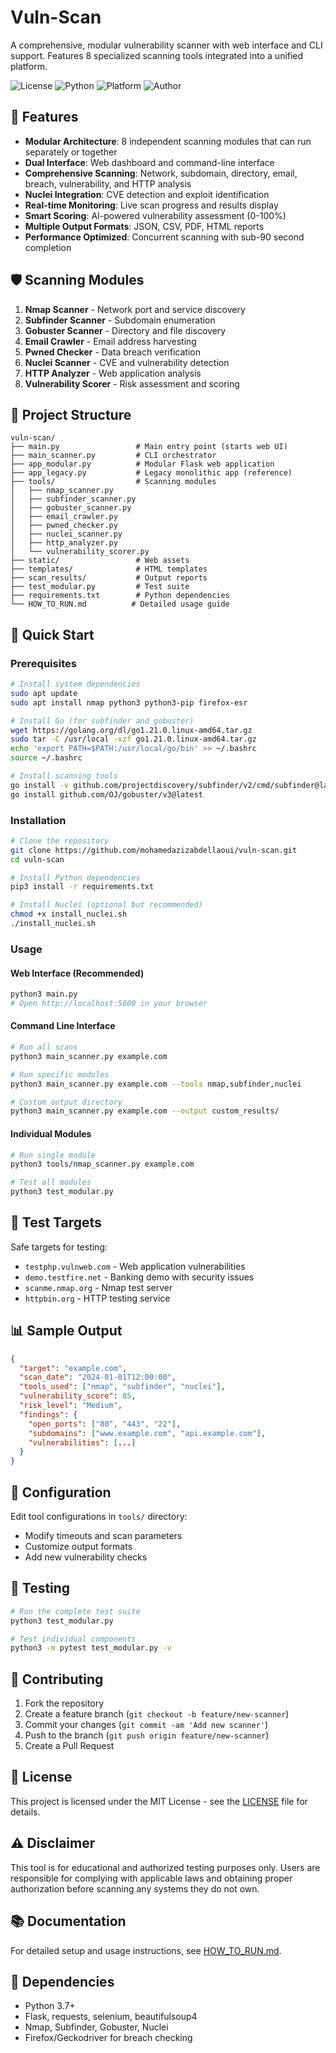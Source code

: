 # Vuln-Scan

A comprehensive, modular vulnerability scanner with web interface and CLI support. Features 8 specialized scanning tools integrated into a unified platform.

![License](https://img.shields.io/badge/license-MIT-blue.svg)
![Python](https://img.shields.io/badge/python-3.7%2B-blue.svg)
![Platform](https://img.shields.io/badge/platform-linux-lightgrey.svg)
![Author](https://img.shields.io/badge/author-Mohamed%20Aziz%20Abdellaoui-blue.svg)

## 🚀 Features

- **Modular Architecture**: 8 independent scanning modules that can run separately or together
- **Dual Interface**: Web dashboard and command-line interface
- **Comprehensive Scanning**: Network, subdomain, directory, email, breach, vulnerability, and HTTP analysis
- **Nuclei Integration**: CVE detection and exploit identification
- **Real-time Monitoring**: Live scan progress and results display
- **Smart Scoring**: AI-powered vulnerability assessment (0-100%)
- **Multiple Output Formats**: JSON, CSV, PDF, HTML reports
- **Performance Optimized**: Concurrent scanning with sub-90 second completion

## 🛡️ Scanning Modules

1. **Nmap Scanner** - Network port and service discovery
2. **Subfinder Scanner** - Subdomain enumeration
3. **Gobuster Scanner** - Directory and file discovery
4. **Email Crawler** - Email address harvesting
5. **Pwned Checker** - Data breach verification
6. **Nuclei Scanner** - CVE and vulnerability detection
7. **HTTP Analyzer** - Web application analysis
8. **Vulnerability Scorer** - Risk assessment and scoring

## 📁 Project Structure

```
vuln-scan/
├── main.py                 # Main entry point (starts web UI)
├── main_scanner.py         # CLI orchestrator
├── app_modular.py          # Modular Flask web application
├── app_legacy.py           # Legacy monolithic app (reference)
├── tools/                  # Scanning modules
│   ├── nmap_scanner.py
│   ├── subfinder_scanner.py
│   ├── gobuster_scanner.py
│   ├── email_crawler.py
│   ├── pwned_checker.py
│   ├── nuclei_scanner.py
│   ├── http_analyzer.py
│   └── vulnerability_scorer.py
├── static/                 # Web assets
├── templates/              # HTML templates
├── scan_results/           # Output reports
├── test_modular.py         # Test suite
├── requirements.txt        # Python dependencies
└── HOW_TO_RUN.md          # Detailed usage guide
```

## 🚀 Quick Start

### Prerequisites
```bash
# Install system dependencies
sudo apt update
sudo apt install nmap python3 python3-pip firefox-esr

# Install Go (for subfinder and gobuster)
wget https://golang.org/dl/go1.21.0.linux-amd64.tar.gz
sudo tar -C /usr/local -xzf go1.21.0.linux-amd64.tar.gz
echo 'export PATH=$PATH:/usr/local/go/bin' >> ~/.bashrc
source ~/.bashrc

# Install scanning tools
go install -v github.com/projectdiscovery/subfinder/v2/cmd/subfinder@latest
go install github.com/OJ/gobuster/v3@latest
```

### Installation
```bash
# Clone the repository
git clone https://github.com/mohamedazizabdellaoui/vuln-scan.git
cd vuln-scan

# Install Python dependencies
pip3 install -r requirements.txt

# Install Nuclei (optional but recommended)
chmod +x install_nuclei.sh
./install_nuclei.sh
```

### Usage

#### Web Interface (Recommended)
```bash
python3 main.py
# Open http://localhost:5000 in your browser
```

#### Command Line Interface
```bash
# Run all scans
python3 main_scanner.py example.com

# Run specific modules
python3 main_scanner.py example.com --tools nmap,subfinder,nuclei

# Custom output directory
python3 main_scanner.py example.com --output custom_results/
```

#### Individual Modules
```bash
# Run single module
python3 tools/nmap_scanner.py example.com

# Test all modules
python3 test_modular.py
```

## 🧪 Test Targets

Safe targets for testing:
- `testphp.vulnweb.com` - Web application vulnerabilities
- `demo.testfire.net` - Banking demo with security issues
- `scanme.nmap.org` - Nmap test server
- `httpbin.org` - HTTP testing service

## 📊 Sample Output

```json
{
  "target": "example.com",
  "scan_date": "2024-01-01T12:00:00",
  "tools_used": ["nmap", "subfinder", "nuclei"],
  "vulnerability_score": 85,
  "risk_level": "Medium",
  "findings": {
    "open_ports": ["80", "443", "22"],
    "subdomains": ["www.example.com", "api.example.com"],
    "vulnerabilities": [...]
  }
}
```

## 🔧 Configuration

Edit tool configurations in `tools/` directory:
- Modify timeouts and scan parameters
- Customize output formats
- Add new vulnerability checks

## 🧪 Testing

```bash
# Run the complete test suite
python3 test_modular.py

# Test individual components
python3 -m pytest test_modular.py -v
```

## 🤝 Contributing

1. Fork the repository
2. Create a feature branch (`git checkout -b feature/new-scanner`)
3. Commit your changes (`git commit -am 'Add new scanner'`)
4. Push to the branch (`git push origin feature/new-scanner`)
5. Create a Pull Request

## 📄 License

This project is licensed under the MIT License - see the [LICENSE](LICENSE) file for details.

## ⚠️ Disclaimer

This tool is for educational and authorized testing purposes only. Users are responsible for complying with applicable laws and obtaining proper authorization before scanning any systems they do not own.

## 📚 Documentation

For detailed setup and usage instructions, see [HOW_TO_RUN.md](HOW_TO_RUN.md).

## 🔗 Dependencies

- Python 3.7+
- Flask, requests, selenium, beautifulsoup4
- Nmap, Subfinder, Gobuster, Nuclei
- Firefox/Geckodriver for breach checking
